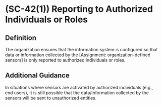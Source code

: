 
# (SC-42(1)) Reporting to Authorized Individuals or Roles

## Definition

The organization ensures that the information system is configured so that data or information collected by the [Assignment: organization-defined sensors] is only reported to authorized individuals or roles.

## Additional Guidance

In situations where sensors are activated by authorized individuals (e.g., end users), it is still possible that the data/information collected by the sensors will be sent to unauthorized entities.
